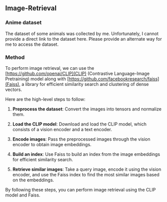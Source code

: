 ## Image-Retrieval

### Anime dataset

The dataset of some animals was collected by me. Unfortunately, I cannot provide a direct link to the dataset here. Please provide an alternate way for me to access the dataset.

### Method

To perform image retrieval, we can use the [https://github.com/openai/CLIP](CLIP) (Contrastive Language-Image Pretraining) model along with [https://github.com/facebookresearch/faiss](Faiss), a library for efficient similarity search and clustering of dense vectors.

Here are the high-level steps to follow:

1. **Preprocess the dataset**: Convert the images into tensors and normalize them.

2. **Load the CLIP model**: Download and load the CLIP model, which consists of a vision encoder and a text encoder.

3. **Encode images**: Pass the preprocessed images through the vision encoder to obtain image embeddings.

4. **Build an index**: Use Faiss to build an index from the image embeddings for efficient similarity search.

5. **Retrieve similar images**: Take a query image, encode it using the vision encoder, and use the Faiss index to find the most similar images based on the embeddings.

By following these steps, you can perform image retrieval using the CLIP model and Faiss.
